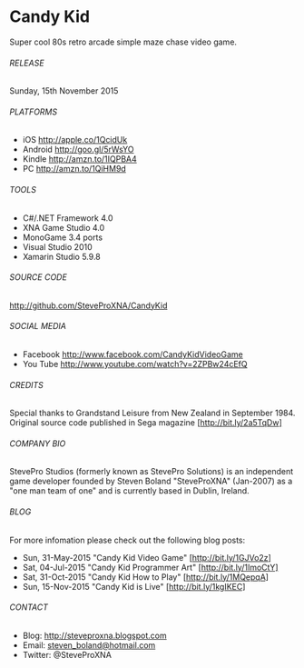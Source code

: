 # Candy Kid
Super cool 80s retro arcade simple maze chase video game.

###### RELEASE
Sunday, 15th November 2015

###### PLATFORMS
- iOS		http://apple.co/1QcidUk
- Android	http://goo.gl/5rWsYO
- Kindle	http://amzn.to/1IQPBA4
- PC		http://amzn.to/1QiHM9d

###### TOOLS
- C#/.NET Framework 4.0
- XNA Game Studio 4.0
- MonoGame 3.4 ports
- Visual Studio 2010
- Xamarin Studio 5.9.8

###### SOURCE CODE
http://github.com/SteveProXNA/CandyKid

###### SOCIAL MEDIA
- Facebook http://www.facebook.com/CandyKidVideoGame
- You Tube http://www.youtube.com/watch?v=2ZPBw24cEfQ

###### CREDITS
Special thanks to Grandstand Leisure from New Zealand in September 1984.
<br />
Original source code published in Sega magazine [http://bit.ly/2a5TqDw]

###### COMPANY BIO
StevePro Studios (formerly known as StevePro Solutions) is an independent game developer founded by Steven Boland "SteveProXNA" (Jan-2007) as a "one man team of one" and is currently based in Dublin, Ireland.

###### BLOG
For more infomation please check out the following blog posts:
- Sun, 31-May-2015 "Candy Kid Video Game" [http://bit.ly/1GJVo2z]
- Sat, 04-Jul-2015 "Candy Kid Programmer Art" [http://bit.ly/1ImoCtY]
- Sat, 31-Oct-2015 "Candy Kid How to Play" [http://bit.ly/1MQepqA]
- Sun, 15-Nov-2015 "Candy Kid is Live" [http://bit.ly/1kgIKEC]

###### CONTACT
- Blog:		http://steveproxna.blogspot.com
- Email:	steven_boland@hotmail.com
- Twitter:	@SteveProXNA
